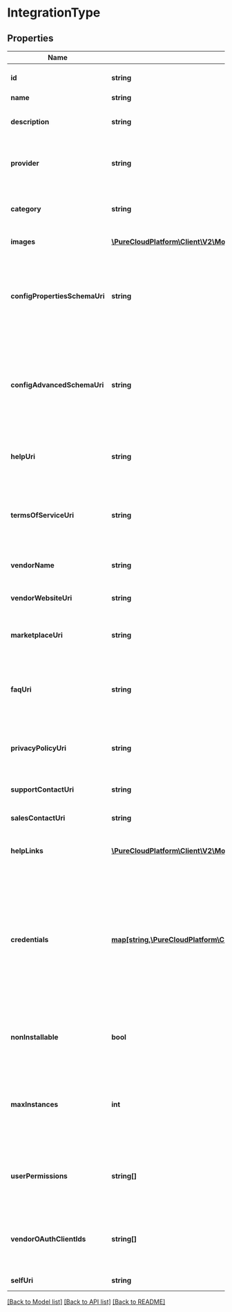 # IntegrationType

## Properties
Name | Type | Description | Notes
------------ | ------------- | ------------- | -------------
**id** | **string** | The ID of the integration type. | 
**name** | **string** |  | [optional] 
**description** | **string** | Description of the integration type. | [optional] 
**provider** | **string** | PureCloud provider of the integration type. | [optional] 
**category** | **string** | Category describing the integration type. | [optional] 
**images** | [**\PureCloudPlatform\Client\V2\Model\UserImage[]**](UserImage.md) | Collection of logos. | [optional] 
**configPropertiesSchemaUri** | **string** | URI of the schema describing the key-value properties needed to configure an integration of this type. | [optional] 
**configAdvancedSchemaUri** | **string** | URI of the schema describing the advanced JSON document needed to configure an integration of this type. | [optional] 
**helpUri** | **string** | URI of a page with more information about the integration type | [optional] 
**termsOfServiceUri** | **string** | URI of a page with terms and conditions for the integration type | [optional] 
**vendorName** | **string** | Name of the vendor of this integration type | [optional] 
**vendorWebsiteUri** | **string** | URI of the vendor&#39;s website | [optional] 
**marketplaceUri** | **string** | URI of the marketplace listing for this integration type | [optional] 
**faqUri** | **string** | URI of frequently asked questions about the integration type | [optional] 
**privacyPolicyUri** | **string** | URI of a privacy policy for users of the integration type | [optional] 
**supportContactUri** | **string** | URI for vendor support | [optional] 
**salesContactUri** | **string** | URI for vendor sales information | [optional] 
**helpLinks** | [**\PureCloudPlatform\Client\V2\Model\HelpLink[]**](HelpLink.md) | List of links to additional help resources | [optional] 
**credentials** | [**map[string,\PureCloudPlatform\Client\V2\Model\CredentialSpecification]**](CredentialSpecification.md) | Map of credentials for integrations of this type. The key is the name of a credential that can be provided in the credentials property of the integration configuration. | [optional] 
**nonInstallable** | **bool** | Indicates if the integration type is installable or not. | [optional] 
**maxInstances** | **int** | The maximum number of integration instances allowable for this integration type | [optional] 
**userPermissions** | **string[]** | List of permissions required to permit user access to the integration type. | [optional] 
**vendorOAuthClientIds** | **string[]** | List of OAuth Client IDs that must be authorized when the integration is created. | [optional] 
**selfUri** | **string** | The URI for this object | [optional] 

[[Back to Model list]](../README.md#documentation-for-models) [[Back to API list]](../README.md#documentation-for-api-endpoints) [[Back to README]](../README.md)


